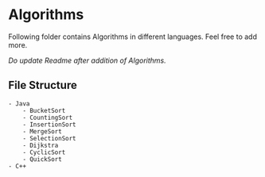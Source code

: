 # Algorithms

Following folder contains Algorithms in different languages. Feel free to add more.

*Do update Readme after addition of Algorithms.*

## File Structure

```
- Java
    - BucketSort
    - CountingSort
    - InsertionSort
    - MergeSort
    - SelectionSort
    - Dijkstra
    - CyclicSort
    - QuickSort
- C++
    
```

